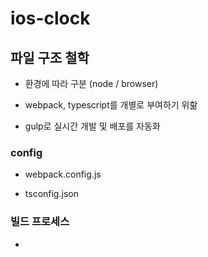 # ios-clock

## 파일 구조 철학


  * 환경에 따라 구분 (node / browser)

  * webpack, typescript를 개별로 부여하기 위핢

  * gulp로 실시간 개발 및 배포를 자동화


### config

  * webpack.config.js

  * tsconfig.json

### 빌드 프로세스

  * 